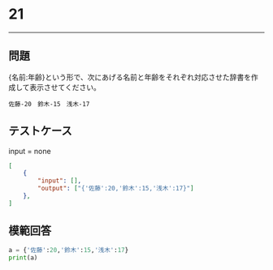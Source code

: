 # 21

---
## 問題

{名前:年齢}という形で、次にあげる名前と年齢をそれぞれ対応させた辞書を作成して表示させてください。

`佐藤-20　鈴木-15　浅木-17` 

## テストケース
input = none
```json
[
	{
		"input": [],
		"output": ["{'佐藤':20,'鈴木':15,'浅木':17}"]
  	},
]
```

## 模範回答
```python
a = {'佐藤':20,'鈴木':15,'浅木':17}
print(a)
```
